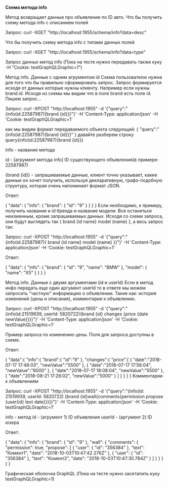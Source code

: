
**Схема метода info**

Метод возвращает данные про объявление по ID авто.
Что бы получить схему метода info с описанием полей

Запрос: curl -XGET "http://localhost:1955/schema/info?data=desc"

Что бы получить схему метода info с типами данных полей

Запрос: curl -XGET "http://localhost:1955/schema/info?data=type"


Запрос данных метод info
(Пока на тесте нужно передавать также куку -H "Cookie: testGraphQLGraphic=1")

Метод info. Данные с одним агрументом id
Схема пользователю нужна для того что бы правильно сформировать запрос.
Запрос формируется исходя от данных которые нужны клиенту.
Например если нужны brand.id.
Исходя из схемы мы видим что в поле brand есть поле id. Пишем запрос...

Запрос: curl -XPOST "http://localhost:1955" -d '{"query":"{info(id:22587987){brand {id}}}"}' -H 'Content-Type: application/json' -H 'Cookie: testGraphQLGraphic=1'

как мы видим формат передаваемого объекта следующий:
{
  "query":"{info(id:22587987){brand {id}}}"
}
давайте разберем строку query{info(id:22587987){brand {id}}}


info - название метода

id - [агрумент метода info] ID существующего объявления(в примере: 22587987)

{brand {id}} - запрашиваемые данные, клиент точно указывает, какие данные он хочет получить,
используя декларативную, графо-подобную структуру, которая очень напоминает формат JSON.


Ответ:

{
  "data": {
    "info": {
      "brand": {
        "id": "9"
      }
    }
  }
}
Если необходимо, к примеру, получить название и id бренда и название модели. Все останеться неизменным,
кроме запрашиваемых данных. Исходя со схеми запроса, они будут выглядеть так { brand {id name} model {name} },
а весь запрос так:

Запрос: curl -XPOST "http://localhost:1955" -d '{"query":"{info(id:22587987){ brand {id name} model {name} }}"}' -H 'Content-Type: application/json' -H 'Cookie: testGraphQLGraphic=1'


Ответ:

{
  "data": {
    "info": {
      "brand": {
        "id": "9",
        "name": "BMW"
      },
      "model": {
        "name": "X5"
      }
    }
  }
}

Метод info. Данные с двумя аргументами (id и userId)
Если в метод инфо передать еще один аргумент userId то в ответе мы можем запросить "частную" информацию о объявлении.
Такие как: история изменений (цены и описания), комментарии к объявлению.

Запрос: curl -XPOST "http://localhost:1955" -d '{"query":"{info(id:21519939, userId: 5820722){brand {id} changes {price {date newValue}}}}"}' -H 'Content-Type: application/json' -H 'Cookie: testGraphQLGraphic=1'

Пример запроса по изменению цены. Поля для запроса доступны в схеме.

Ответ:

{
    "data":{
        "info":{
            "brand":{
                "id":"9"
            },
            "changes":{
                "price":[
                    {
                        "date":"2018-07-17 17:48:03",
                        "newValue":"5500"
                    },
                    {
                        "date":"2018-07-17 17:56:04",
                        "newValue":"6000"
                    },
                    {
                        "date":"2018-07-17 18:08:04",
                        "newValue":"5500"
                    },
                    {
                        "date":"2018-08-21 17:26:02",
                        "newValue":"5000"
                    }
                ]
            }
        }
    }
}
Комментарии к объявлениям

Запрос: curl -XPOST "http://localhost:1955" -d '{"query":"{info(id: 21519939, userId: 5820722) {brand {id}wall{comments{permission propose {user{id} text date}}}}}"}' -H 'Content-Type: application/json' -H 'Cookie: testGraphQLGraphic=1'


info - метод
id - (агрумент 1) ID объявления
userId - (аргумент 2) ID юзера


Ответ:

{
  "data": {
    "info": {
      "brand": {
        "id": "9"
      },
      "wall": {
        "comments": {
          "permission": true,
          "propose": [
            {
              "user": {
                "id": "356384"
              },
              "text": "Комент1",
              "date": "2018-10-03T10:47:42.276Z"
            },
            {
              "user": {
                "id": "356384"
              },
              "text": "Комент2",
              "date": "2018-10-03T10:47:30.784Z"
            }
          ]
        }
      }
    }
  }
}

Графическая оболочка GraphQL
(Пока на тесте нужно засетапить куку testGraphQLGraphic=1)
